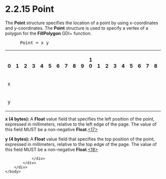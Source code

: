 <html dir="LTR" xmlns:mshelp="http://msdn.microsoft.com/mshelp" xmlns:ddue="http://ddue.schemas.microsoft.com/authoring/2003/5" xmlns:xlink="http://www.w3.org/1999/xlink" xmlns:tool="http://www.microsoft.com/tooltip">
    <head>
        <meta http-equiv="Content-Type" content="text/html; CHARSET=utf-8"></meta>
        <meta name="save" content="history"></meta>
        <title>2.2.15 Point</title>
        <xml>
            <mshelp:toctitle title="2.2.15 Point"></mshelp:toctitle>
            <mshelp:rltitle title="[MS-RGDI]: Point"></mshelp:rltitle>
            <mshelp:keyword index="A" term="d4cf77d9-cb9c-4ce1-b25e-7e38923220d4"></mshelp:keyword>
            <mshelp:attr name="DCSext.ContentType" value="open specification"></mshelp:attr>
            <mshelp:attr name="AssetID" value="d4cf77d9-cb9c-4ce1-b25e-7e38923220d4"></mshelp:attr>
            <mshelp:attr name="TopicType" value="kbRef"></mshelp:attr>
            <mshelp:attr name="DCSext.Title" value="[MS-RGDI]: Point" />
        </xml>
    </head>
    <body>
        <div id="header">
            <h1 class="heading">2.2.15 Point</h1>
        </div>
        <div id="mainSection">
            <div id="mainBody">
                <div id="allHistory" class="saveHistory"></div>
                <div id="sectionSection0" class="section" name="collapseableSection">
                    

<p>The <b>Point</b> structure specifies the location of a point
by using x-coordinates and y-coordinates. The <b>Point</b> structure is used to
specify a vertex of a polygon for the <b>FillPolygon</b> GDI+ function.</p>

<dl>
<dd>
<div><pre> Point = x y
</pre></div>
</dd></dl>

<table>
 <tr>
  <th><p><br>0</p></th>
  <th><p><br>1</p></th>
  <th><p><br>2</p></th>
  <th><p><br>3</p></th>
  <th><p><br>4</p></th>
  <th><p><br>5</p></th>
  <th><p><br>6</p></th>
  <th><p><br>7</p></th>
  <th><p><br>8</p></th>
  <th><p><br>9</p></th>
  <th><p>1<br>0</p></th>
  <th><p><br>1</p></th>
  <th><p><br>2</p></th>
  <th><p><br>3</p></th>
  <th><p><br>4</p></th>
  <th><p><br>5</p></th>
  <th><p><br>6</p></th>
  <th><p><br>7</p></th>
  <th><p><br>8</p></th>
  <th><p><br>9</p></th>
  <th><p>2<br>0</p></th>
  <th><p><br>1</p></th>
  <th><p><br>2</p></th>
  <th><p><br>3</p></th>
  <th><p><br>4</p></th>
  <th><p><br>5</p></th>
  <th><p><br>6</p></th>
  <th><p><br>7</p></th>
  <th><p><br>8</p></th>
  <th><p><br>9</p></th>
  <th><p>3<br>0</p></th>
  <th><p><br>1</p></th>
 </tr>
 <tr>
  <td colspan="32">
  <p>x</p>
  </td>
 </tr>
 <tr>
  <td colspan="32">
  <p>y</p>
  </td>
 </tr>
</table>

<p><b>x (4 bytes): </b>A <b>Float</b> value field that
specifies the left position of the point, expressed in millimeters, relative to
the left edge of the page. The value of this field MUST be a non-negative <b>Float</b>.<a id="Appendix_A_Target_17"></a><a href="5f16d945-e8a0-4cc3-9547-1c8f3e568219.md#Appendix_A_17" aria-label="Product behavior note 17">&lt;17&gt;</a></p>

<p><b>y (4 bytes): </b>A <b>Float</b> value field that
specifies the top position of the point, expressed in millimeters, relative to
the top edge of the page. The value of this field MUST be a non-negative <b>Float</b>.<a id="Appendix_A_Target_18"></a><a href="5f16d945-e8a0-4cc3-9547-1c8f3e568219.md#Appendix_A_18" aria-label="Product behavior note 18">&lt;18&gt;</a></p>


                </div>
            </div>
        </div>
    </body>
</html>
